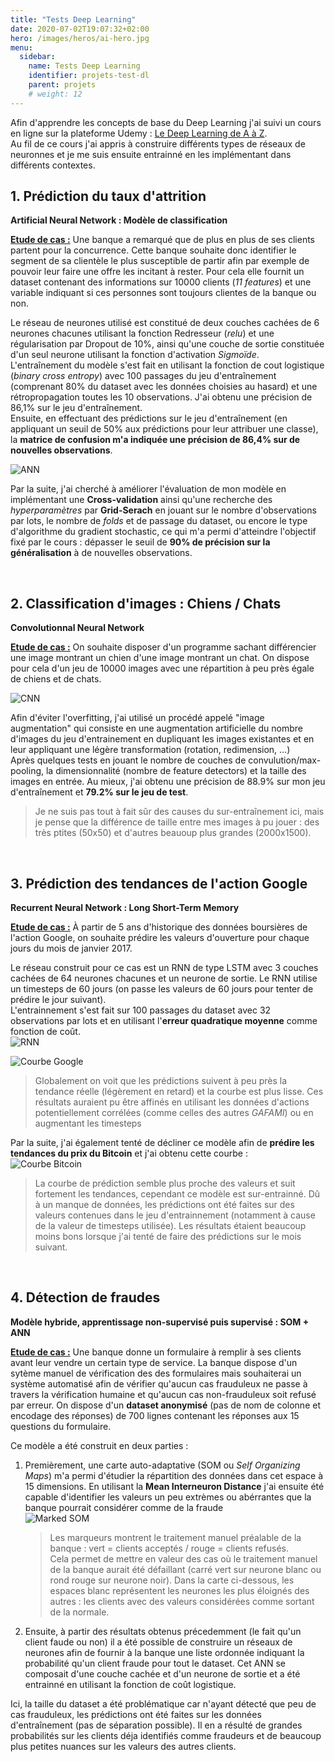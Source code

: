 ```yaml
---
title: "Tests Deep Learning"
date: 2020-07-02T19:07:32+02:00
hero: /images/heros/ai-hero.jpg
menu:
  sidebar:
    name: Tests Deep Learning
    identifier: projets-test-dl
    parent: projets
    # weight: 12
---
```



Afin d'apprendre les concepts de base du Deep Learning j'ai suivi un cours en ligne sur la plateforme Udemy : [Le Deep Learning de A à Z](https://www.udemy.com/course/le-deep-learning-de-a-a-z/).  
Au fil de ce cours j'ai appris à construire différents types de réseaux de neuronnes et je me suis ensuite entrainné en les implémentant dans différents contextes.

## 1. Prédiction du taux d'attrition
**Artificial Neural Network : Modèle de classification**

**<ins>Etude de cas :</ins>** Une banque a remarqué que de plus en plus de ses clients partent pour la concurrence. Cette banque souhaite donc identifier le segment de sa clientèle le plus susceptible de partir afin par exemple de pouvoir leur faire une offre les incitant à rester. Pour cela elle fournit un dataset contenant des informations sur 10000 clients (*11 features*) et une variable indiquant si ces personnes sont toujours clientes de la banque ou non.

Le réseau de neurones utilisé est constitué de deux couches cachées de 6 neurones chacunes utilisant la fonction Redresseur (*relu*) et une régularisation par Dropout de 10%, ainsi qu'une couche de sortie constituée d'un seul neurone utilisant la fonction d'activation *Sigmoïde*.  
L'entraînement du modèle s'est fait en utilisant la fonction de cout logistique (*binary cross entropy*) avec 100 passages du jeu d'entraînement (comprenant 80% du dataset avec les données choisies au hasard) et une rétropropagation toutes les 10 observations. J'ai obtenu une précision de 86,1% sur le jeu d'entraînement.  
Ensuite, en effectuant des prédictions sur le jeu d'entraînement (en appliquant un seuil de 50% aux prédictions pour leur attribuer une classe), la **matrice de confusion m'a indiquée une précision de 86,4% sur de nouvelles observations**.

![ANN](/assets/images/projects/dl/ann.png#center "Réseau de neuronne utilisé")

Par la suite, j'ai cherché à améliorer l'évaluation de mon modèle en implémentant une **Cross-validation** ainsi qu'une recherche des *hyperparamètres* par **Grid-Serach** en jouant sur le nombre d'observations par lots, le nombre de *folds* et de passage du dataset, ou encore le type d'algorithme du gradient stochastic, ce qui m'a permi d'atteindre l'objectif fixé par le cours : dépasser le seuil de **90% de précision sur la généralisation** à de nouvelles observations.
  
<br/>

## 2. Classification d'images : Chiens / Chats
**Convolutionnal Neural Network**

**<ins>Etude de cas :</ins>** On souhaite disposer d'un programme sachant différencier une image montrant un chien d'une image montrant un chat. On dispose pour cela d'un jeu de 10000 images avec une répartition à peu près égale de chiens et de chats.

![CNN](/assets/images/projects/dl/cnn.png#center "Réseau de neuronne à convolution")

Afin d'éviter l'overfitting, j'ai utilisé un procédé appelé "image augmentation" qui consiste en une augmentation artificielle du nombre d'images du jeu d'entrainement en dupliquant les images existantes et en leur appliquant une légère transformation (rotation, redimension, …)  
Après quelques tests en jouant le nombre de couches de convulution/max-pooling, la dimensionnalité (nombre de feature detectors) et la taille des images en entrée. Au mieux, j'ai obtenu une précision de 88.9% sur mon jeu d'entraînement et **79.2% sur le jeu de test**.  
> Je ne suis pas tout à fait sûr des causes du sur-entraînement ici, mais je pense que la différence de taille entre mes images à pu jouer : des très ptites (50x50) et d'autres beauoup plus grandes (2000x1500).
  
<br/>

## 3. Prédiction des tendances de l'action Google
**Recurrent Neural Network : Long Short-Term Memory**

**<ins>Etude de cas :</ins>** À partir de 5 ans d'historique des données boursières de l'action Google, on souhaite prédire les valeurs d'ouverture pour chaque jours du mois de janvier 2017.

Le réseau construit pour ce cas est un RNN de type LSTM avec 3 couches cachées de 64 neurones chacunes et un neurone de sortie. Le RNN utilise un timesteps de 60 jours (on passe les valeurs de 60 jours pour tenter de prédire le jour suivant).  
L'entrainnement s'est fait sur 100 passages du dataset avec 32 observations par lots et en utilisant l'**erreur quadratique moyenne** comme fonction de coût.  
![RNN](/assets/images/projects/dl/rnn.png#center "Réseau de neuronne récurrent")

![Courbe Google](/assets/images/projects/dl/rnn_plot1.png#center "Courbes obtenues")
> Globalement on voit que les prédictions suivent à peu près la tendance réelle (légèrement en retard) et la courbe est plus lisse.
> Ces résultats auraient pu être affinés en utilisant les données d'actions potentiellement corrélées (comme celles des autres *GAFAMI*) ou en augmentant les timesteps

Par la suite, j'ai également tenté de décliner ce modèle afin de **prédire les tendances du prix du Bitcoin** et j'ai obtenu cette courbe :  
![Courbe Bitcoin](/assets/images/projects/dl/rnn_plot2.png#center "Courbes obtenues")
> La courbe de prédiction semble plus proche des valeurs et suit fortement les tendances, cependant ce modèle est sur-entrainné. Dû à un manque de données, les prédictions ont été faites sur des valeurs contenues dans le jeu d'entrainnement (notamment à cause de la valeur de timesteps utilisée). 
> Les résultats étaient beaucoup moins bons lorsque j'ai tenté de faire des prédictions sur le mois suivant.
  
<br/>

## 4. Détection de fraudes
**Modèle hybride, apprentissage non-supervisé puis supervisé : SOM + ANN**

**<ins>Etude de cas :</ins>** Une banque donne un formulaire à remplir à ses clients avant leur vendre un certain type de service. La banque dispose d'un sytème manuel de vérification des des formulaires mais souhaiterai un système automatisé afin de vérifier qu'aucun cas frauduleux ne passe à travers la vérification humaine et qu'aucun cas non-frauduleux soit refusé par erreur. On dispose d'un **dataset anonymisé** (pas de nom de colonne et encodage des réponses) de 700 lignes contenant les réponses aux 15 questions du formulaire.

Ce modèle a été construit en deux parties : 
1. Premièrement, une carte auto-adaptative (SOM ou *Self Organizing Maps*) m'a permi d'étudier la répartition des données dans cet espace à 15 dimensions. En utilisant la **Mean Interneuron Distance** j'ai ensuite été capable d'identifier les valeurs un peu extrèmes ou abérrantes que la banque pourrait considérer comme de la fraude  
![Marked SOM](/assets/images/projects/dl/marked_som.png#center "SOM avec marqueurs du traitement manuel")  
    > Les marqueurs montrent le traitement manuel préalable de la banque : vert = clients acceptés / rouge = clients refusés.  
    > Cela permet de mettre en valeur des cas où le traitement manuel de la banque aurait été défaillant (carré vert sur neurone blanc ou rond rouge sur neurone noir).
    > Dans la carte ci-dessous, les espaces blanc représentent les neurones les plus éloignés des autres : les clients avec des valeurs considérées comme sortant de la normale.  

2. Ensuite, à partir des résultats obtenus précedemment (le fait qu'un client faude ou non) il a été possible de construire un réseaux de neurones afin de fournir à la banque une liste ordonnée indiquant la probabilité qu'un client fraude pour tout le dataset. Cet ANN se composait d'une couche cachée et d'un neurone de sortie et a été entrainné en utilisant la fonction de coût logistique.  

Ici, la taille du dataset a été problématique car n'ayant détecté que peu de cas frauduleux, les prédictions ont été faites sur les données d'entraînement (pas de séparation possible). Il en a résulté de grandes probabilités sur les clients déja identifiés comme fraudeurs et de beaucoup plus petites nuances sur les valeurs des autres clients.